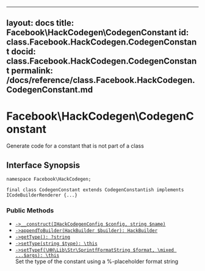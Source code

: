 
***

layout: docs
title: Facebook\\HackCodegen\\CodegenConstant
id: class.Facebook.HackCodegen.CodegenConstant
docid: class.Facebook.HackCodegen.CodegenConstant
permalink: /docs/reference/class.Facebook.HackCodegen.CodegenConstant.md
---







# Facebook\\HackCodegen\\CodegenConstant




Generate code for a constant that is not part of a class




## Interface Synopsis




``` Hack
namespace Facebook\HackCodegen;

final class CodegenConstant extends CodegenConstantish implements ICodeBuilderRenderer {...}
```




### Public Methods




* [` ->__construct(IHackCodegenConfig $config, string $name) `](<class.Facebook.HackCodegen.CodegenConstant.__construct.md>)
* [` ->appendToBuilder(HackBuilder $builder): HackBuilder `](<class.Facebook.HackCodegen.CodegenConstant.appendToBuilder.md>)
* [` ->getType(): ?string `](<class.Facebook.HackCodegen.CodegenConstant.getType.md>)
* [` ->setType(string $type): \this `](<class.Facebook.HackCodegen.CodegenConstant.setType.md>)
* [` ->setTypef(\HH\Lib\Str\SprintfFormatString $format, \mixed ...$args): \this `](<class.Facebook.HackCodegen.CodegenConstant.setTypef.md>)\
  Set the type of the constant using a %-placeholder format string